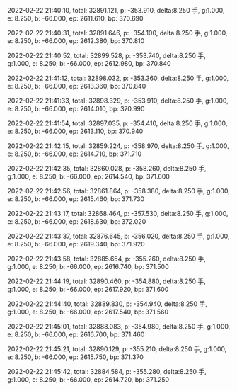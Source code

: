 2022-02-22 21:40:10, total: 32891.121, p: -353.910, delta:8.250 手, g:1.000, e: 8.250, b: -66.000, ep: 2611.610, bp: 370.690

2022-02-22 21:40:31, total: 32891.646, p: -354.100, delta:8.250 手, g:1.000, e: 8.250, b: -66.000, ep: 2612.380, bp: 370.810

2022-02-22 21:40:52, total: 32899.528, p: -353.740, delta:8.250 手, g:1.000, e: 8.250, b: -66.000, ep: 2612.980, bp: 370.840

2022-02-22 21:41:12, total: 32898.032, p: -353.360, delta:8.250 手, g:1.000, e: 8.250, b: -66.000, ep: 2613.360, bp: 370.840

2022-02-22 21:41:33, total: 32898.329, p: -353.910, delta:8.250 手, g:1.000, e: 8.250, b: -66.000, ep: 2614.010, bp: 370.990

2022-02-22 21:41:54, total: 32897.035, p: -354.410, delta:8.250 手, g:1.000, e: 8.250, b: -66.000, ep: 2613.110, bp: 370.940

2022-02-22 21:42:15, total: 32859.224, p: -358.970, delta:8.250 手, g:1.000, e: 8.250, b: -66.000, ep: 2614.710, bp: 371.710

2022-02-22 21:42:35, total: 32860.028, p: -358.260, delta:8.250 手, g:1.000, e: 8.250, b: -66.000, ep: 2614.540, bp: 371.600

2022-02-22 21:42:56, total: 32861.864, p: -358.380, delta:8.250 手, g:1.000, e: 8.250, b: -66.000, ep: 2615.460, bp: 371.730

2022-02-22 21:43:17, total: 32868.464, p: -357.530, delta:8.250 手, g:1.000, e: 8.250, b: -66.000, ep: 2618.630, bp: 372.020

2022-02-22 21:43:37, total: 32876.645, p: -356.020, delta:8.250 手, g:1.000, e: 8.250, b: -66.000, ep: 2619.340, bp: 371.920

2022-02-22 21:43:58, total: 32885.654, p: -355.260, delta:8.250 手, g:1.000, e: 8.250, b: -66.000, ep: 2616.740, bp: 371.500

2022-02-22 21:44:19, total: 32890.460, p: -354.880, delta:8.250 手, g:1.000, e: 8.250, b: -66.000, ep: 2617.920, bp: 371.600

2022-02-22 21:44:40, total: 32889.830, p: -354.940, delta:8.250 手, g:1.000, e: 8.250, b: -66.000, ep: 2617.540, bp: 371.560

2022-02-22 21:45:01, total: 32888.083, p: -354.980, delta:8.250 手, g:1.000, e: 8.250, b: -66.000, ep: 2616.700, bp: 371.460

2022-02-22 21:45:21, total: 32890.129, p: -355.210, delta:8.250 手, g:1.000, e: 8.250, b: -66.000, ep: 2615.750, bp: 371.370

2022-02-22 21:45:42, total: 32884.584, p: -355.280, delta:8.250 手, g:1.000, e: 8.250, b: -66.000, ep: 2614.720, bp: 371.250